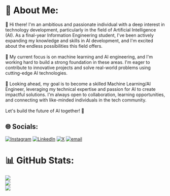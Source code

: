 # 💫 About Me:
👋 Hi there! I'm an ambitious and passionate individual with a deep interest in technology development, particularly in the field of Artificial Intelligence (AI). As a final-year Information Engineering student, I've been actively expanding my knowledge and skills in AI development, and I'm excited about the endless possibilities this field offers.<br><br>🤖 My current focus is on machine learning and AI engineering, and I'm working hard to build a strong foundation in these areas. I'm eager to contribute to innovative projects and solve real-world problems using cutting-edge AI technologies.<br><br>🚀 Looking ahead, my goal is to become a skilled Machine Learning/AI Engineer, leveraging my technical expertise and passion for AI to create impactful solutions. I'm always open to collaboration, learning opportunities, and connecting with like-minded individuals in the tech community.<br><br>Let's build the future of AI together! 🌟


## 🌐 Socials:
[![Instagram](https://img.shields.io/badge/Instagram-%23E4405F.svg?logo=Instagram&logoColor=white)](https://instagram.com/@fhmiii.z) [![LinkedIn](https://img.shields.io/badge/LinkedIn-%230077B5.svg?logo=linkedin&logoColor=white)](https://linkedin.com/in/muhammad-fahmi-zuhdi) [![X](https://img.shields.io/badge/X-black.svg?logo=X&logoColor=white)](https://x.com/mfhmiiii) [![email](https://img.shields.io/badge/Email-D14836?logo=gmail&logoColor=white)](mailto:fahmizhd52@gmail.com) 
# 📊 GitHub Stats:
![](https://github-readme-stats.vercel.app/api?username=mfhmiii&theme=dark&hide_border=false&include_all_commits=false&count_private=false)<br/>
![](https://nirzak-streak-stats.vercel.app/?user=mfhmiii&theme=dark&hide_border=false)<br/>
![](https://github-readme-stats.vercel.app/api/top-langs/?username=mfhmiii&theme=dark&hide_border=false&include_all_commits=false&count_private=false&layout=compact)

<!-- Proudly created with GPRM ( https://gprm.itsvg.in ) -->
